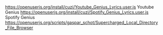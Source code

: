 https://openuserjs.org/install/cuzi/Youtube_Genius_Lyrics.user.js Youtube Genius
https://openuserjs.org/install/cuzi/Spotify_Genius_Lyrics.user.js Spotify Genius
https://openuserjs.org/scripts/gaspar_schot/Supercharged_Local_Directory_File_Browser
